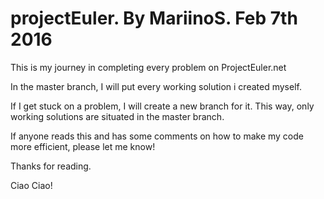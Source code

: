 # projectEuler. By MariinoS. Feb 7th 2016

This is my journey in completing every problem on ProjectEuler.net

In the master branch, I will put every working solution i created myself.

If I get stuck on a problem, I will create a new branch for it.
This way, only working solutions are situated in the master branch.

If anyone reads this and has some comments on how to make my code more efficient, please let me know!

Thanks for reading.

Ciao Ciao!
